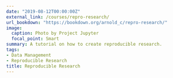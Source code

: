 ```yaml
---
date: "2019-08-12T00:00:00Z"
external_link: /courses/repro-research/
url_bookdown: "https://bookdown.org/arnold_c/repro-research/"
image:
  caption: Photo by Project Jupyter
  focal_point: Smart
summary: A tutorial on how to create reproducible research.
tags:
- Data Management
- Reproducible Research
title: Reproducible Research
---
```

